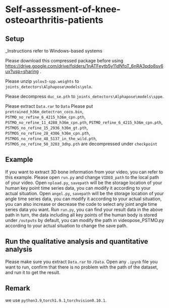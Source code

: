 # Self-assessment-of-knee-osteoarthritis-patients

## Setup
_Instructions refer to Windows-based systems

Please download this compressed package before using https://drive.google.com/drive/folders/1nATFeytb5y11dNfpT_6nRA3pdo8sv6ux?usp=sharing .

Please unzip `yolov3-spp.weights` to `joints_detectors\Alphapose\models\yolo`.

Please decompress `duc_se.pth` to `joints_detectors\Alphapose\models\sppe`.

Please extract `Data.rar` to `Data`
Please put `pretrained_h36m_detectron_coco.bin`, `PSTMO_no_refine_6_4215_h36m_cpn.pth`,
`PSTMO_no_refine_11_4288_h36m_cpn.pth`, `PSTMO_refine_6_4215_h36m_cpn.pth`,
`PSTMOS_no_refine_15_2936_h36m_gt.pth`, `PSTMOS_no_refine_28_4306_h36m_cpn.pth`,
`PSTMOS_no_refine_48_5137_in_the_wild.pth`, `PSTMOS_no_refine_50_3203_3dhp.pth` are decompressed under `checkpoint`

## Example 

If you want to extract 3D bone information from your video, you can refer to this example.
Please open `run.py` and change `VIDEO_path` to the local path of your video. Open `npload.py`, `savepath` will be the storage location of your human key point time series data, you can modify it according to your actual situation. Open `angel.py`, `savepath` will be the storage location of your angle time series data, you can modify it according to your actual situation, you can also increase or decrease the code to select any joint angle time series data you want.
Run `run.py`, you can find your result data in the above path in turn, the data including all key points of the human body is stored under `/outputs` by default, you can modify the path in videopose_PSTMO.py according to your actual situation to change the save path.


## Run the qualitative analysis and quantitative analysis

Please make sure you extract `Data.rar` to `/Data`.
Open any `.ipynb` file you want to run, confirm that there is no problem with the path of the dataset, and run it to get the result.


## Remark

we use `python3.9`,`torch1.9.1`,`torchvision0.10.1`.
